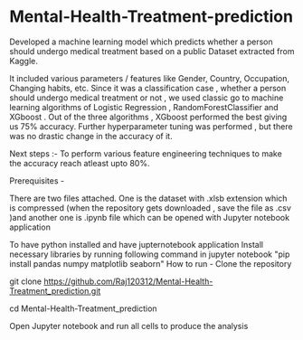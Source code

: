 # Mental-Health-Treatment-prediction
Developed a machine learning model which predicts whether a person should undergo medical treatment based on a public Dataset extracted from Kaggle.

It included various parameters / features like Gender, Country, Occupation, Changing habits, etc.
Since it was a classification case , whether a person should undergo medical treatment or not , we used classic go to machine learning algorithms of Logistic Regression , RandomForestClassifier and XGboost .
Out of the three algorithms , XGboost performed the best giving us 75% accuracy.
Further hyperparameter tuning was performed , but there was no drastic change in the accuracy of it.

Next steps :- To perform various feature engineering techniques to make the accuracy reach atleast upto 80%.


Prerequisites -

There are two files attached. One is the dataset with .xlsb extension which is compressed (when the repository gets downloaded , save the file as .csv )and another one is .ipynb file which can be opened with Jupyter notebook application

To have python installed and have jupternotebook application
Install necessary libraries by running following command in jupyter notebook "pip install pandas numpy matplotlib seaborn"
How to run - Clone the repository

git clone https://github.com/Raj120312/Mental-Health-Treatment_prediction.git

cd Mental-Health-Treatment_prediction

Open Jupyter notebook and run all cells to produce the analysis
 
